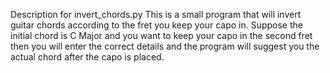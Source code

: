 Description for invert_chords.py
This is a small program that will invert guitar chords according to the fret you keep your capo in. Suppose the initial chord is C Major and you want to keep your capo in the second fret then you will enter the correct details and the program will suggest you the actual chord after the capo is placed.
